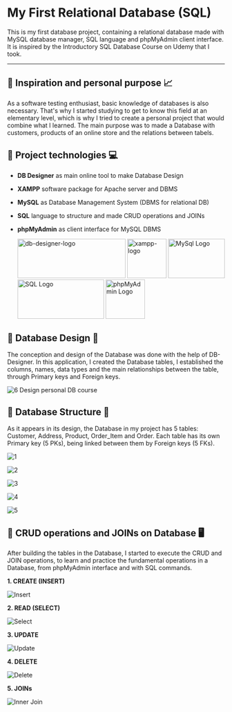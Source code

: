 # My First Relational Database (SQL)
This is my first database project, containing a relational database made with MySQL database manager, SQL language and phpMyAdmin client interface. It is inspired by the Introductory SQL Database Course on Udemy that I took. 


------



## :pushpin: Inspiration and personal purpose :chart_with_upwards_trend:
As a software testing enthusiast, basic knowledge of databases is also necessary. That's why I started studying to get to know this field at an elementary level, which is why I tried to create a personal project that would combine what I learned. The main purpose was to made a Database with customers, products of an online store and the relations between tabels.






## :pushpin: Project technologies :computer:
+ **DB Designer** as main online tool to make Database Design
+ **XAMPP** software package for Apache server and DBMS
+ **MySQL** as Database Management System (DBMS for relational DB)
+ **SQL** language to structure and made CRUD operations and JOINs
+ **phpMyAdmin** as client interface for MySQL DBMS

   <img alt="db-designer-logo" src="https://user-images.githubusercontent.com/115346533/209976690-4f0f036d-d482-4a85-9732-f46b25f795a3.png" width="250" height="91">   <img alt="xampp-logo" src="https://user-images.githubusercontent.com/115346533/210074939-45ea2413-38e7-45c7-9cf4-c6f11cca6ff5.png" width="" height="91">   <img alt="MySql Logo" src="https://user-images.githubusercontent.com/115346533/209978789-90684d8c-656b-440f-ac19-9191ce645146.png" width="131" height="91">   <img alt="SQL Logo" src="https://user-images.githubusercontent.com/115346533/209977708-e343b93f-11da-4b96-9cfb-b1e05654063c.png" width="200" height="91">   <img alt="phpMyAdmin Logo" src="https://user-images.githubusercontent.com/115346533/209978321-8d8b5b86-c4a3-4ef7-8fc0-f744f89e2826.png" width="91" height="91">





## :pushpin: Database Design :art:
The conception and design of the Database was done with the help of DB-Designer. In this application, I created the Database tables, I established the columns, names, data types and the main relationships between the table, through Primary keys and Foreign keys.

   ![6  Design personal DB course](https://user-images.githubusercontent.com/115346533/209979867-b0a9c8a1-d180-4f3c-bc1c-f38200c49af2.jpg)






## :pushpin: Database Structure :wrench:
As it appears in its design, the Database in my project has 5 tables: Customer, Address, Product, Order_Item and Order. Each table has its own Primary key (5 PKs), being linked between them by Foreign keys (5 FKs).


![1](https://user-images.githubusercontent.com/115346533/209981011-77eeb303-4235-4726-bd0d-fc29077a3b3c.jpg)

![2](https://user-images.githubusercontent.com/115346533/209981038-19353057-bfa8-4f08-94fa-e597c0101165.jpg)

![3](https://user-images.githubusercontent.com/115346533/209981059-99f9e492-f22d-4cf8-be43-5326597ce5a3.jpg)

![4](https://user-images.githubusercontent.com/115346533/209981074-62c91ff8-3fb3-439b-8e3b-539c995fdfff.jpg)

![5](https://user-images.githubusercontent.com/115346533/209981092-7e731ba9-b981-40e3-965d-35247c6f5973.jpg)






## :pushpin: CRUD operations and JOINs on Database 🖥️
After building the tables in the Database, I started to execute the CRUD and JOIN operations, to learn and practice the fundamental operations in a Database, from phpMyAdmin interface and with SQL commands.

**1. CREATE (INSERT)**

![Insert](https://user-images.githubusercontent.com/115346533/210071610-e541adcd-d237-4990-b472-574ad478bddd.jpg)

**2. READ (SELECT)**

![Select](https://user-images.githubusercontent.com/115346533/210071625-a763624b-a79b-476f-94d1-dd4ce446bc43.jpg)

**3. UPDATE**

![Update](https://user-images.githubusercontent.com/115346533/210071642-b57e0628-fe0a-4d1b-849f-62c224c1f611.jpg)

**4. DELETE**

![Delete](https://user-images.githubusercontent.com/115346533/210071665-b8c64566-edba-4ea2-8cf3-5a28f97e5467.jpg)

**5. JOINs**

![Inner Join](https://user-images.githubusercontent.com/115346533/210071682-0297ff92-9f49-45f9-ac0a-993121327186.jpg)


